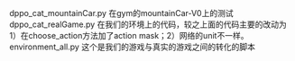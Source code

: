 dppo_cat_mountainCar.py 在gym的mountainCar-V0上的测试
dppo_cat_realGame.py 在我们的环境上的代码，较之上面的代码主要的改动为1）在choose_action方法加了action mask；2）网络的unit不一样。
environment_all.py 这个是我们的游戏与真实的游戏之间的转化的脚本

